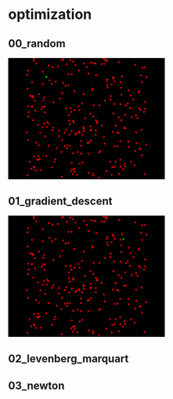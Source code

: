 # optimization

## 00_random
<img src="00_random/thumbnail.gif" width="320px">

## 01_gradient_descent
<img src="01_gradient_descent/thumbnail.gif" width="320px">

## 02_levenberg_marquart

## 03_newton
